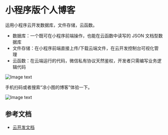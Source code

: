 # 小程序版个人博客

运用小程序云开发数据库，文件存储，云函数。

- 数据库：一个既可在小程序前端操作，也能在云函数中读写的 JSON 文档型数据库
- 文件存储：在小程序前端直接上传/下载云端文件，在云开发控制台可视化管理
- 云函数：在云端运行的代码，微信私有协议天然鉴权，开发者只需编写业务逻辑代码

![Image text](https://github.com/tujindong/miniblog/blob/master/miniprogram/images/index.jpg)

手机扫码或者搜索“凃小图的博客”体验一下。

![Image text](https://github.com/tujindong/miniblog/blob/master/miniprogram/images/logo.jpg)

## 参考文档

- [云开发文档](https://developers.weixin.qq.com/miniprogram/dev/wxcloud/basis/getting-started.html)

